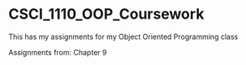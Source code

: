 # CSCI_1110_OOP_Coursework

This has my assignments for my Object Oriented Programming class

Assignments from: Chapter 9
